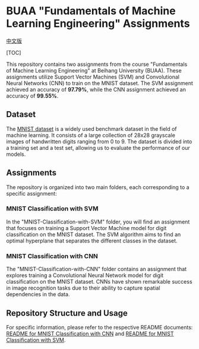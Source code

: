 # BUAA "Fundamentals of Machine Learning Engineering" Assignments

[中文版](./README_zh.md)

[TOC]

This repository contains two assignments from the course "Fundamentals of Machine Learning Engineering" at Beihang University (BUAA). These assignments utilize Support Vector Machines (SVM) and Convolutional Neural Networks (CNN) to train on the MNIST dataset. The SVM assignment achieved an accuracy of **97.79%**, while the CNN assignment achieved an accuracy of **99.55%**.

## Dataset
The [MNIST dataset](http://yann.lecun.com/exdb/mnist/) is a widely used benchmark dataset in the field of machine learning. It consists of a large collection of 28x28 grayscale images of handwritten digits ranging from 0 to 9. The dataset is divided into a training set and a test set, allowing us to evaluate the performance of our models.

## Assignments
The repository is organized into two main folders, each corresponding to a specific assignment:

### MNIST Classification with SVM

In the "MNIST-Classification-with-SVM" folder, you will find an assignment that focuses on training a Support Vector Machine model for digit classification on the MNIST dataset. The SVM algorithm aims to find an optimal hyperplane that separates the different classes in the dataset.

### MNIST Classification with CNN

The "MNIST-Classification-with-CNN" folder contains an assignment that explores training a Convolutional Neural Network model for digit classification on the MNIST dataset. CNNs have shown remarkable success in image recognition tasks due to their ability to capture spatial dependencies in the data.

## Repository Structure and Usage
For specific information, please refer to the respective README documents: [README for MNIST Classification with CNN](./MNIST-classification-with-CNN/README.md) and [README for MNIST Classification with SVM](./MNIST-classification-with-SVM/README.md).